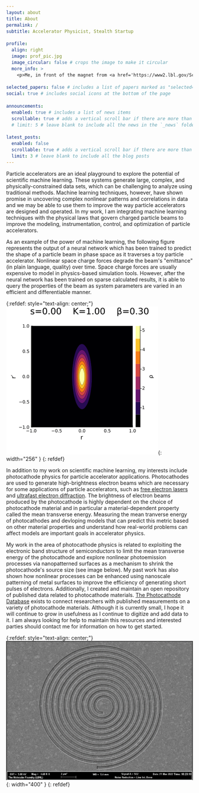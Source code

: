 ```yaml
---
layout: about
title: About
permalink: /
subtitle: Accelerator Physicist, Stealth Startup

profile:
  align: right
  image: prof_pic.jpg
  image_circular: false # crops the image to make it circular
  more_info: >
    <p>Me, in front of the magnet from <a href='https://www2.lbl.gov/Science-Articles/Archive/early-years.html'>EO Lawrence's 27-inch cyclotron</a> </p><p>(photo credit: WH McNeil)</p>

selected_papers: false # includes a list of papers marked as "selected={true}"
social: true # includes social icons at the bottom of the page

announcements:
  enabled: true # includes a list of news items
  scrollable: true # adds a vertical scroll bar if there are more than 3 news items
  # limit: 5 # leave blank to include all the news in the `_news` folder

latest_posts:
  enabled: false
  scrollable: true # adds a vertical scroll bar if there are more than 3 new posts items
  limit: 3 # leave blank to include all the blog posts
---
```


Particle accelerators are an ideal playground to explore the potential of scientific machine learning.
These systems generate large, complex, and physically-constrained data sets, which can be challenging to analyze using traditional methods.
Machine learning techniques, however, have shown promise in uncovering complex nonlinear patterns and correlations in data and we may be able to use them to improve the way particle accelerators are designed and operated.
In my work, I am integrating machine learning techniques with the physical laws that govern charged particle beams to improve the modeling, instrumentation, control, and optimization of particle accelerators.

As an example of the power of machine learning, the following figure represents the output of a neural network which has been trained to predict the shape of a particle beam in phase space as it traverses a toy particle accelerator.
Nonlinear space charge forces degrade the beam's "emittance" (in plain language, quality) over time.
Space charge forces are usually expensive to model in physics-based simulation tools.
However, after the neural network has been trained on sparse calculated results, it is able to query the properties of the beam as system parameters are varied in an efficient and differentiable manner.

{:refdef: style="text-align: center;"}
![A visualization of a particle beam's distribution function solved for using scientific machine learning](/assets/img/uniform-focusing-channel-beam.gif){: width="256" }
{: refdef}

In addition to my work on scientific machine learning, my interests include photocathode physics for particle accelerator applications.
Photocathodes are used to generate high-brightness electron beams which are necessary for some applications of particle accelerators, such as [free electron lasers](https://lcls.slac.stanford.edu/lcls-ii) and [ultrafast electron diffraction](https://en.wikipedia.org/wiki/Ultrafast_electron_diffraction).
The brightness of electron beams produced by the photocathode is highly dependent on the choice of photocathode material and in particular a material-dependent property called the mean transverse energy.
Measuring the mean tranverse energy of photocathodes and devloping models that can predict this metric based on other material properties and understand how real-world problems can affect models are important goals in accelerator physics.

My work in the area of photocathode physics is related to exploiting the electronic band structure of semiconductors to limit the mean transverse energy of the photocathode and explore nonlinear photoemission processes via nanopatterned surfaces as a mechanism to shrink the photocathode's source size (see image below).
My past work has also shown how nonlinear processes can be enhanced using nanoscale patterning of metal surfaces to improve the efficiency of generating short pulses of electrons.
Additionally, I created and maintain an open repository of published data related to photocathode materials.
[The Photocathode Database](https://photocathodes.io) exists to connect researchers with published measurements on a variety of photocathode materials.
Although it is currently small, I hope it will continue to grow in usefulness as I continue to digitize and add data to it.
I am always looking for help to maintain this resources and interested parties should contact me for information on how to get started.


{:refdef: style="text-align: center;"}
![A scanning electron micrograph of a nanopatterned spiral photocathode proposed for source size reduction](/assets/img/spiral-plasmonic-lens.png){: width="400" }
{: refdef}